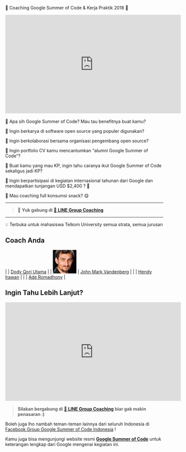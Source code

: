 🎉 Coaching Google Summer of Code & Kerja Praktik 2018 🎉

<iframe width="560" height="315" src="https://www.youtube.com/embed/S6IP_6HG2QE" frameborder="0" allow="autoplay; encrypted-media" allowfullscreen></iframe>

🤔 Apa sih Google Summer of Code? Mau tau benefitnya buat kamu?

🤔 Ingin berkarya di software open source yang populer digunakan?

🤔 Ingin berkolaborasi bersama organisasi pengembang open source?

🤔 Ingin portfolio CV kamu mencantumkan “alumni Google Summer of Code”?

🤔 Buat kamu yang mau KP, ingin tahu caranya ikut Google Summer of Code sekaligus jadi KP?

🤔 Ingin berpartisipasi di kegiatan internasional tahunan dari Google dan mendapatkan tunjangan USD $2,400 ? 🤑

🤔 Mau coaching full konsumsi snack? 😋

_______________________________

> 📢 **Yuk gabung di** [💬 **LINE Group Coaching**](https://line.me/ti/g/-t_sKxNHNu)

______________________________

💡 Terbuka untuk mahasiswa Telkom University semua strata, semua jurusan

## Coach Anda

| | [Dody Qori Utama](https://www.linkedin.com/in/dody-qori-utama-61938348/) |
| ![John](john75.jpg) | [John Mark Vandenberg](https://github.com/jayvdb) |
| | [Hendy Irawan](https://instagram.com/ceefour666) |
| | [Ade Romadhony](https://www.linkedin.com/in/ade-romadhony-8a302668/) |

## Ingin Tahu Lebih Lanjut?

<iframe width="560" height="315" src="https://www.youtube.com/embed/YN7uGCg5vLg" frameborder="0" allow="autoplay; encrypted-media" allowfullscreen></iframe>

> **Silakan bergabung di** [💬 **LINE Group Coaching**](https://line.me/ti/g/-t_sKxNHNu) **biar gak makin penasaran :)**

Boleh juga lho nambah teman-teman lainnya dari seluruh Indonesia di [Facebook Group Google Summer of Code Indonesia](https://www.facebook.com/groups/gsoc.indonesia) !

Kamu juga bisa mengunjungi website resmi [**Google Summer of Code**](https://summerofcode.withgoogle.com/) untuk keterangan lengkap dari Google mengenai kegiatan ini.
